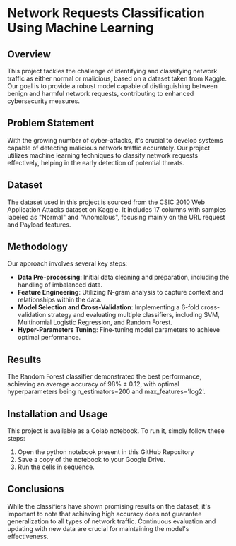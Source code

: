 # Network Requests Classification Using Machine Learning

## Overview
This project tackles the challenge of identifying and classifying network traffic as either normal or malicious, based on a dataset taken from Kaggle. Our goal is to provide a robust model capable of distinguishing between benign and harmful network requests, contributing to enhanced cybersecurity measures.


## Problem Statement
With the growing number of cyber-attacks, it's crucial to develop systems capable of detecting malicious network traffic accurately. Our project utilizes machine learning techniques to classify network requests effectively, helping in the early detection of potential threats.


## Dataset
The dataset used in this project is sourced from the CSIC 2010 Web Application Attacks dataset on Kaggle. It includes 17 columns with samples labeled as "Normal" and "Anomalous", focusing mainly on the URL request and Payload features.


## Methodology
Our approach involves several key steps:

* **Data Pre-processing**: Initial data cleaning and preparation, including the handling of imbalanced data.
* **Feature Engineering**: Utilizing N-gram analysis to capture context and relationships within the data.
* **Model Selection and Cross-Validation**: Implementing a 6-fold cross-validation strategy and evaluating multiple classifiers, including SVM, Multinomial Logistic Regression, and Random Forest.
* **Hyper-Parameters Tuning**: Fine-tuning model parameters to achieve optimal performance.


## Results
The Random Forest classifier demonstrated the best performance, achieving an average accuracy of 98% ± 0.12, with optimal hyperparameters being n_estimators=200 and max_features='log2'.

## Installation and Usage
This project is available as a Colab notebook. To run it, simply follow these steps:

1. Open the python notebook present in this GitHub Repository
2. Save a copy of the notebook to your Google Drive.
3. Run the cells in sequence.

## Conclusions
While the classifiers have shown promising results on the dataset, it's important to note that achieving high accuracy does not guarantee generalization to all types of network traffic. Continuous evaluation and updating with new data are crucial for maintaining the model's effectiveness.
